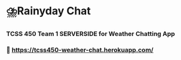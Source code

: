 # ⛈️Rainyday Chat

### TCSS 450 Team 1 SERVERSIDE for Weather Chatting App

### 🔗 https://tcss450-weather-chat.herokuapp.com/

